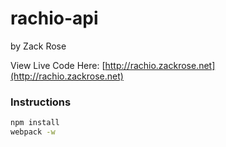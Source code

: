 # rachio-api
by Zack Rose

View Live Code Here:
[http://rachio.zackrose.net](http://rachio.zackrose.net)

### Instructions

```bash
npm install
webpack -w
```

